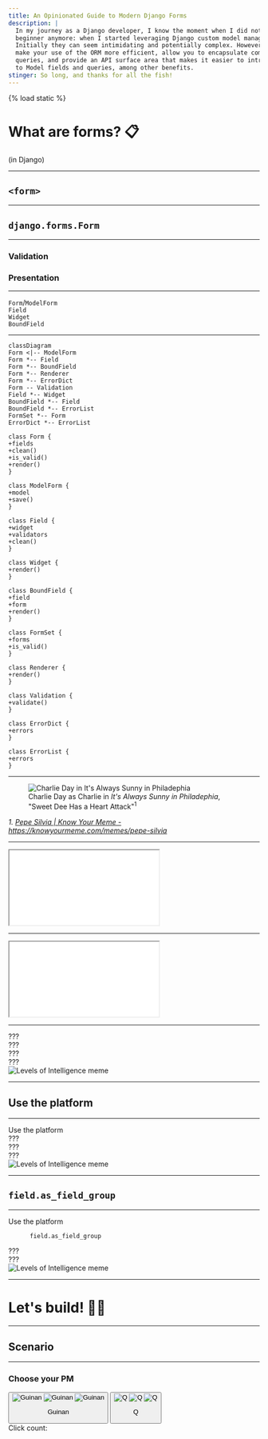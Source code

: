 ```yaml
---
title: An Opinionated Guide to Modern Django Forms
description: |
  In my journey as a Django developer, I know the moment when I did not consider myself a
  beginner anymore: when I started leveraging Django custom model managers and querysets.
  Initially they can seem intimidating and potentially complex. However, they can help
  make your use of the ORM more efficient, allow you to encapsulate complex and repetitive
  queries, and provide an API surface area that makes it easier to introduce certain changes
  to Model fields and queries, among other benefits.
stinger: So long, and thanks for all the fish!
---
```

{% load static %}
<!-- markdownlint-disable MD025 MD033 -->
<!-- .slide: class="title blue" -->

# What are forms? 📋

(in Django) <!-- .element class="fragment" role="doc-subtitle" -->

---

## `<form>`

---

## `django.forms.Form`

---

### Validation

### Presentation

---

<dl>
  <dt>
    <code>Form</code>/<code>ModelForm</code>
  </dt>
  <dt>
    <code>Field</code>
  </dt>
  <dt>
    <code>Widget</code>
  </dt>
  <dt>
    <code>BoundField</code>
  </dt>
</dl>

---

```mermaid
classDiagram
Form <|-- ModelForm
Form *-- Field
Form *-- BoundField
Form *-- Renderer
Form *-- ErrorDict
Form -- Validation
Field *-- Widget
BoundField *-- Field
BoundField *-- ErrorList
FormSet *-- Form
ErrorDict *-- ErrorList

class Form {
+fields
+clean()
+is_valid()
+render()
}

class ModelForm {
+model
+save()
}

class Field {
+widget
+validators
+clean()
}

class Widget {
+render()
}

class BoundField {
+field
+form
+render()
}

class FormSet {
+forms
+is_valid()
}

class Renderer {
+render()
}

class Validation {
+validate()
}

class ErrorDict {
+errors
}

class ErrorList {
+errors
}
```

---

<figure>
  <img src="{% static 'pepe-silvia.gif' %}" alt="Charlie Day in It's Always Sunny in Philadephia" />
  <figcaption>
    Charlie Day as Charlie in <i>It's Always Sunny in Philadephia</i>, "Sweet Dee Has a Heart Attack"<sup>1</sup>
  </figcaption>
</figure>

<cite class="footnote">
  1. <a href="https://knowyourmeme.com/memes/pepe-silvia">Pepe Silvia | Know Your Meme - https://knowyourmeme.com/memes/pepe-silvia</a>
</cite>

---

<iframe src="/talks/dcus2024/level1/"></iframe>

---

<iframe src="/talks/dcus2024/date/"></iframe>

---

<div class="isolate relative font-brico text-4xl font-semibold grid grid-rows-4 grid-cols-2 h-full w-5/6 mx-auto">
  <div class="col-start-1 flex items-center justify-center border-b-8 border-gray-900 bg-white">
    ???
  </div>
  <div class="col-start-1 flex items-center justify-center border-b-8 border-gray-900 bg-white">
    ???
  </div>
  <div class="col-start-1 flex items-center justify-center border-b-8 border-gray-900 bg-white">
    ???
  </div>
  <div class="col-start-1 flex items-center justify-center bg-white">
    ???
  </div>
  <img src="{% static 'levels-of-intelligence.png' %}" alt="Levels of Intelligence meme" class="-z-[1] !mx-auto absolute inset-0 !my-0 !h-full !max-h-full" />
</div>

---

## Use the platform

---

<div class="isolate relative font-brico text-4xl font-semibold grid grid-rows-4 grid-cols-2 h-full w-5/6 mx-auto">
  <div class="col-start-1 flex items-center justify-center border-b-8 border-gray-900 bg-white">
    Use the platform
  </div>
  <div class="col-start-1 flex items-center justify-center border-b-8 border-gray-900 bg-white">
    ???
  </div>
  <div class="col-start-1 flex items-center justify-center border-b-8 border-gray-900 bg-white">
    ???
  </div>
  <div class="col-start-1 flex items-center justify-center bg-white">
    ???
  </div>
  <img src="{% static 'levels-of-intelligence.png' %}" alt="Levels of Intelligence meme" class="-z-[1] !mx-auto absolute inset-0 !my-0 !h-full !max-h-full" />
</div>

---

## `field.as_field_group`

---

<div class="isolate relative font-brico text-4xl font-semibold grid grid-rows-4 grid-cols-2 h-full w-5/6 mx-auto">
  <div class="col-start-1 flex items-center justify-center border-b-8 border-gray-900 bg-white">
    Use the platform
  </div>
  <div class="col-start-1 flex items-center justify-center border-b-8 border-gray-900 bg-white">
    <code>
      field.as_field_group
    </code>
  </div>
  <div class="col-start-1 flex items-center justify-center border-b-8 border-gray-900 bg-white">
    ???
  </div>
  <div class="col-start-1 flex items-center justify-center bg-white">
    ???
  </div>
  <img src="{% static 'levels-of-intelligence.png' %}" alt="Levels of Intelligence meme" class="-z-[1] !mx-auto absolute inset-0 !my-0 !h-full !max-h-full" />
</div>

---

<!--- .slide: class="title orange" -->
# Let's build! 👷💪

---

<!--- .slide: class="bg-orange-600 text-orange-50" -->
## Scenario

---

<h3>Choose your PM</h3>
<div class="relative grid grid-cols-1 md:grid-cols-2 gap-8 px-4 w-full h-full text-7xl md:text-9xl" x-data="{ clickCount: 0 }">
  <button type="button" class="flex flex-col items-center justify-center border-green-500 border-2 shadow-lg bg-green-500/10 hover:bg-green-500/75 rounded-lg" @click="clickCount++">
    <img src="{% static 'guinan-1.jpg' %}" alt="Guinan" class="w-full" x-show="clickCount < 10"/>
    <img src="{% static 'guinan-2.jpg' %}" alt="Guinan" class="w-full -scale-x-[1]" x-show="clickCount >= 10 && clickCount < 20"/>
    <img src="{% static 'guinan-3.jpg' %}" alt="Guinan" class="w-full -scale-x-[1]" x-show="clickCount >= 20 && clickCount < 30"/>
    <p class="font-brico font-semibold">Guinan</p>
  </button>
  <button type="button" class="flex flex-col items-center justify-center border-red-500 border-2 shadow-lg bg-red-500/10 hover:bg-red-500/75 rounded-md">
    <img src="{% static 'q-1.jpg' %}" alt="Q" class="w-full -scale-x-[1]" x-show="clickCount < 10"/>
    <img src="{% static 'q-2.jpg' %}" alt="Q" class="w-full" x-show="clickCount >= 10 && clickCount < 20"/>
    <img src="{% static 'q-3.jpg' %}" alt="Q" class="w-full" x-show="clickCount >= 20 && clickCount < 30"/>
    <p class="font-brico font-semibold">Q</p>
  </button>
  <div class="absolute right-0 -bottom-8 text-xs font-medium">
    Click count: <span x-text="clickCount"></span>
  </div>
</div>
